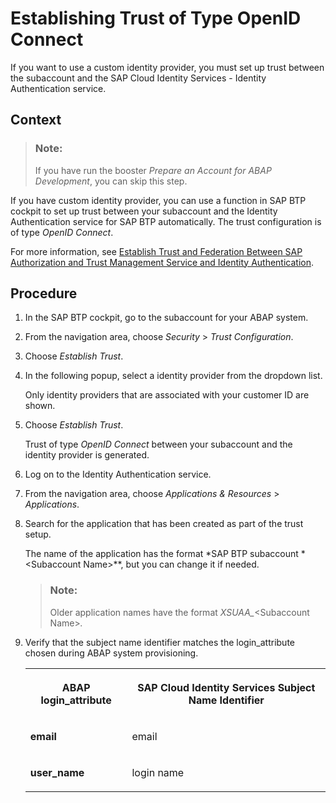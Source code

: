 <!-- loiob9f4b0dc967040c99c7c8268ce335cce -->

# Establishing Trust of Type OpenID Connect

If you want to use a custom identity provider, you must set up trust between the subaccount and the SAP Cloud Identity Services - Identity Authentication service.



## Context

> ### Note:  
> If you have run the booster *Prepare an Account for ABAP Development*, you can skip this step.

If you have custom identity provider, you can use a function in SAP BTP cockpit to set up trust between your subaccount and the Identity Authentication service for SAP BTP automatically. The trust configuration is of type *OpenID Connect*.

For more information, see [Establish Trust and Federation Between SAP Authorization and Trust Management Service and Identity Authentication](https://help.sap.com/docs/btp/sap-business-technology-platform/establish-trust-and-federation-between-uaa-and-identity-authentication?version=Cloud).



## Procedure

1.  In the SAP BTP cockpit, go to the subaccount for your ABAP system.

2.  From the navigation area, choose *Security* \> *Trust Configuration*.

3.  Choose *Establish Trust*.

4.  In the following popup, select a identity provider from the dropdown list.

    Only identity providers that are associated with your customer ID are shown.

5.  Choose *Establish Trust*.

    Trust of type *OpenID Connect* between your subaccount and the identity provider is generated.

6.  Log on to the Identity Authentication service.

7.  From the navigation area, choose *Applications & Resources* \> *Applications*.

8.  Search for the application that has been created as part of the trust setup.

    The name of the application has the format *SAP BTP subaccount *<Subaccount Name\>**, but you can change it if needed.

    > ### Note:  
    > Older application names have the format *XSUAA\_*<Subaccount Name\>*.*

9.  Verify that the subject name identifier matches the login\_attribute chosen during ABAP system provisioning.


    <table>
    <tr>
    <th valign="top">

    ABAP login\_attribute
    
    </th>
    <th valign="top">

    SAP Cloud Identity Services Subject Name Identifier
    
    </th>
    </tr>
    <tr>
    <td valign="top">
    
    **email**
    
    </td>
    <td valign="top">
    
    email
    
    </td>
    </tr>
    <tr>
    <td valign="top">
    
    **user\_name**
    
    </td>
    <td valign="top">
    
    login name
    
    </td>
    </tr>
    </table>
    

